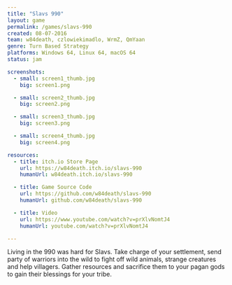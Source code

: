 ```yaml
---
title: "Slavs 990"
layout: game
permalink: /games/slavs-990
created: 08-07-2016
team: w84death, czlowiekimadlo, WrmZ, QmYaan
genre: Turn Based Strategy
platforms: Windows 64, Linux 64, macOS 64
status: jam

screenshots:
  - small: screen1_thumb.jpg
    big: screen1.png

  - small: screen2_thumb.jpg
    big: screen2.png

  - small: screen3_thumb.jpg
    big: screen3.png

  - small: screen4_thumb.jpg
    big: screen4.png

resources:
  - title: itch.io Store Page
    url: https://w84death.itch.io/slavs-990
    humanUrl: w84death.itch.io/slavs-990

  - title: Game Source Code
    url: https://github.com/w84death/slavs-990
    humanUrl: github.com/w84death/slavs-990

  - title: Video
    url: https://www.youtube.com/watch?v=prXlvNomtJ4
    humanUrl: youtube.com/watch?v=prXlvNomtJ4

---
```


Living in the 990 was hard for Slavs. Take charge of your settlement, send party of warriors into the wild to fight off wild animals, strange creatures and help villagers. Gather resources and sacrifice them to your pagan gods to gain their blessings for your tribe.
